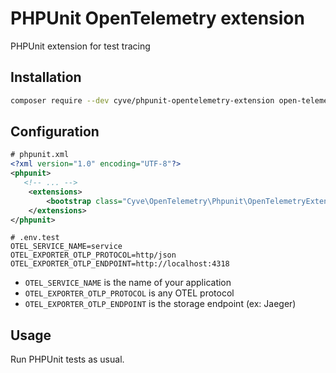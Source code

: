 # PHPUnit OpenTelemetry extension
PHPUnit extension for test tracing

## Installation

```bash
composer require --dev cyve/phpunit-opentelemetry-extension open-telemetry/exporter-otlp
```

## Configuration
```xml
# phpunit.xml
<?xml version="1.0" encoding="UTF-8"?>
<phpunit>
   <!-- ... -->
    <extensions>
        <bootstrap class="Cyve\OpenTelemetry\Phpunit\OpenTelemetryExtension"/>
    </extensions>
</phpunit>
```

```
# .env.test
OTEL_SERVICE_NAME=service
OTEL_EXPORTER_OTLP_PROTOCOL=http/json
OTEL_EXPORTER_OTLP_ENDPOINT=http://localhost:4318
```

- `OTEL_SERVICE_NAME` is the name of your application
- `OTEL_EXPORTER_OTLP_PROTOCOL` is any OTEL protocol
- `OTEL_EXPORTER_OTLP_ENDPOINT` is the storage endpoint (ex: Jaeger)

## Usage

Run PHPUnit tests as usual.
